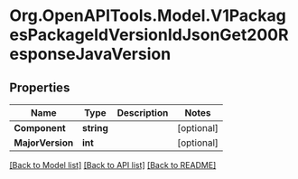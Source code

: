 # Org.OpenAPITools.Model.V1PackagesPackageIdVersionIdJsonGet200ResponseJavaVersion

## Properties

Name | Type | Description | Notes
------------ | ------------- | ------------- | -------------
**Component** | **string** |  | [optional] 
**MajorVersion** | **int** |  | [optional] 

[[Back to Model list]](../README.md#documentation-for-models) [[Back to API list]](../README.md#documentation-for-api-endpoints) [[Back to README]](../README.md)

